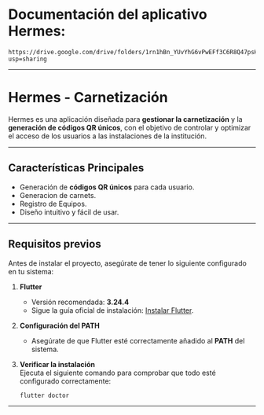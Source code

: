 
# **Documentación del aplicativo Hermes:**
```
https://drive.google.com/drive/folders/1rn1hBn_YUvYhG6vPwEFf3C6R8Q47psHp?usp=sharing
```

---

# **Hermes - Carnetización**

Hermes es una aplicación diseñada para **gestionar la carnetización** y la **generación de códigos QR únicos**, con el objetivo de controlar y optimizar el acceso de los usuarios 
a las instalaciones de la institución.

---

## **Características Principales**
- Generación de **códigos QR únicos** para cada usuario.
- Generacion de carnets.
- Registro de Equipos.
- Diseño intuitivo y fácil de usar.

---

## **Requisitos previos**
Antes de instalar el proyecto, asegúrate de tener lo siguiente configurado en tu sistema:

1. **Flutter**  
   - Versión recomendada: **3.24.4**  
   - Sigue la guía oficial de instalación: [Instalar Flutter](https://docs.flutter.dev/).

2. **Configuración del PATH**  
   - Asegúrate de que Flutter esté correctamente añadido al **PATH** del sistema.

3. **Verificar la instalación**  
   Ejecuta el siguiente comando para comprobar que todo esté configurado correctamente:
   ```bash
   flutter doctor

--- 
